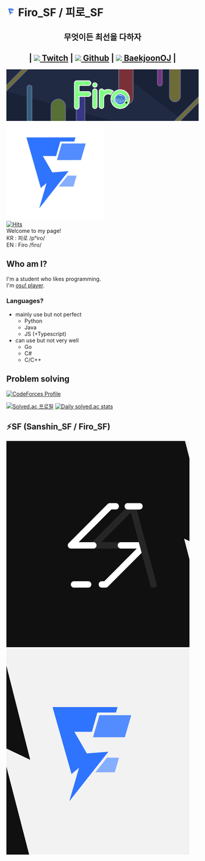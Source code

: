 # ![Firo banner](./img/movingLogo24.apng) Firo_SF / 피로\_SF

## <center>무엇이든 최선을 다하자</center>

## <center>|&nbsp;[<img src="https://static.twitchcdn.net/assets/favicon-32-e29e246c157142c94346.png"  width="24"> Twitch](https://www.twitch.tv/firo_sf)&nbsp;|&nbsp;[<img src="https://github.githubassets.com/favicons/favicon-dark.png"  width="24"> Github](https://github.com/FiroSF)&nbsp;|&nbsp;[<img src="https://static.solved.ac/misc/boj-icon.svg"  width="24"> BaekjoonOJ](https://www.acmicpc.net/user/cmgjol010)&nbsp;|</center>

<!--
**FiroSF/FiroSF** is a ✨ _special_ ✨ repository because its `README.md` (this file) appears on your GitHub profile.

Here are some ideas to get you started:

- 🔭 I’m currently working on ...
- 🌱 I’m currently learning ...
- 👯 I’m looking to collaborate on ...
- 🤔 I’m looking for help with ...
- 💬 Ask me about ...
- 📫 How to reach me: ...
- 😄 Pronouns: ...
- ⚡ Fun fact: ...
-->

![Firo banner](./img/Firo_Old_Long_Filter.png)\
![Firo banner](./img/movingLogo256.apng)\
[![Hits](https://hits.seeyoufarm.com/api/count/incr/badge.svg?url=https%3A%2F%2Fgithub.com%2FFiro_SF%2Fhit-counter&count_bg=%2379C83D&title_bg=%23555555&icon=&icon_color=%23E7E7E7&title=hits&edge_flat=false)](https://hits.seeyoufarm.com)\
Welcome to my page!\
KR : 피로 /pʰiɾo/\
EN : Firo /firo/

## Who am I?

I'm a student who likes programming.\
I'm [osu! player](https://osu.ppy.sh/users/9809910).

### Languages?

- mainly use but not perfect
  - Python
  - Java
  - JS (+Typescript)
- can use but not very well
  - Go
  - C#
  - C/C++

## Problem solving

[![CodeForces Profile](https://cf.leed.at?id=Firo_SF)](https://codeforces.com/profile/Firo_SF)

[![Solved.ac 프로필](http://mazassumnida.wtf/api/v2/generate_badge?boj=cmgjol010)](https://solved.ac/cmgjol010)
[![Daily solved.ac stats](http://mazandi.herokuapp.com/api?handle=cmgjol010&theme=dark)](https://solved.ac/profile/cmgjol010)
## ⚡SF (Sanshin_SF / Firo_SF)
[![S](./img/Sa@0.33x.png "Sanshin_SF")](https://github.com/Sanshin-SF)[![F](./img/F@0.33x.png "Firo_SF")](https://github.com/FiroSF)
